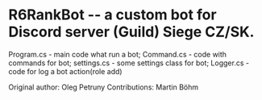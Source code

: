 # R6RankBot -- a custom bot for Discord server (Guild) Siege CZ/SK.

Program.cs - main code what run a bot;
Command.cs - code with commands for bot;
settings.cs - some settings class for bot;
Logger.cs - code for log a bot action(role add)

Original author: Oleg Petruny
Contributions: Martin Böhm
